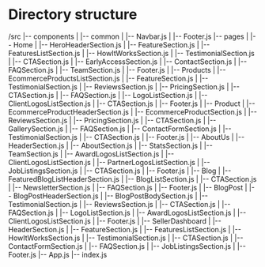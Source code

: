 # Directory structure
/src
|-- components
|   |-- common
|       |-- Navbar.js
|       |-- Footer.js
|-- pages
|   |-- Home
|       |-- HeroHeaderSection.js
|       |-- FeatureSection.js
|       |-- FeaturesListSection.js
|       |-- HowItWorksSection.js
|       |-- TestimonialSection.js
|       |-- CTASection.js
|       |-- EarlyAccessSection.js
|       |-- ContactSection.js
|       |-- FAQSection.js
|       |-- TeamSection.js
|       |-- Footer.js
|   |-- Products
|       |-- EcommerceProductsListSection.js
|       |-- FeatureSection.js
|       |-- TestimonialSection.js
|       |-- ReviewsSection.js
|       |-- PricingSection.js
|       |-- CTASection.js
|       |-- FAQSection.js
|       |-- LogoListSection.js
|       |-- ClientLogosListSection.js
|       |-- CTASection.js
|       |-- Footer.js
|   |-- Product
|       |-- EcommerceProductHeaderSection.js
|       |-- EcommerceProductSection.js
|       |-- ReviewsSection.js
|       |-- PricingSection.js
|       |-- CTASection.js
|       |-- GallerySection.js
|       |-- FAQSection.js
|       |-- ContactFormSection.js
|       |-- TestimonialSection.js
|       |-- CTASection.js
|       |-- Footer.js
|   |-- AboutUs
|       |-- HeaderSection.js
|       |-- AboutSection.js
|       |-- StatsSection.js
|       |-- TeamSection.js
|       |-- AwardLogosListSection.js
|       |-- ClientLogosListSection.js
|       |-- PartnerLogosListSection.js
|       |-- JobListingsSection.js
|       |-- CTASection.js
|       |-- Footer.js
|   |-- Blog
|       |-- FeaturedBlogListHeaderSection.js
|       |-- BlogListSection.js
|       |-- CTASection.js
|       |-- NewsletterSection.js
|       |-- FAQSection.js
|       |-- Footer.js
|   |-- BlogPost
|       |-- BlogPostHeaderSection.js
|       |-- BlogPostBodySection.js
|       |-- TestimonialSection.js
|       |-- ReviewsSection.js
|       |-- CTASection.js
|       |-- FAQSection.js
|       |-- LogoListSection.js
|       |-- AwardLogosListSection.js
|       |-- ClientLogosListSection.js
|       |-- Footer.js
|   |-- SellerDashboard
|       |-- HeaderSection.js
|       |-- FeatureSection.js
|       |-- FeaturesListSection.js
|       |-- HowItWorksSection.js
|       |-- TestimonialSection.js
|       |-- CTASection.js
|       |-- ContactFormSection.js
|       |-- FAQSection.js
|       |-- JobListingsSection.js
|       |-- Footer.js
|-- App.js
|-- index.js
